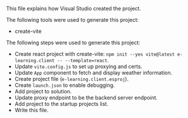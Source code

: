 This file explains how Visual Studio created the project.

The following tools were used to generate this project:
- create-vite

The following steps were used to generate this project:
- Create react project with create-vite: `npm init --yes vite@latest e-learning.client -- --template=react`.
- Update `vite.config.js` to set up proxying and certs.
- Update `App` component to fetch and display weather information.
- Create project file (`e-learning.client.esproj`).
- Create `launch.json` to enable debugging.
- Add project to solution.
- Update proxy endpoint to be the backend server endpoint.
- Add project to the startup projects list.
- Write this file.

